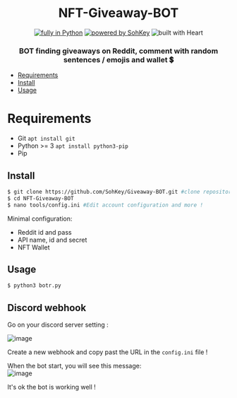 <h1 align=center>NFT-Giveaway-BOT</h1>
<p align=center>
  <a href="https://www.python.org/"> <img src="https://img.shields.io/badge/Made%20with-python-%23f7df1e?style=for-the-badge" alt="fully in Python"/></a>
  <a href="https://github.com/SohKey"><img src="https://img.shields.io/badge/Powered%20By-SOHKEY%20-blueviolet?style=for-the-badge" alt="powered by SohKey"/></a>
  <a><img src="https://img.shields.io/badge/Built%20With-❤-red?style=for-the-badge" alt="built with Heart"/></a>
</p>
<h3 align=center>BOT finding giveaways on Reddit, comment with random sentences / emojis and wallet 💲</h3>

- [Requirements](#requirements)
- [Install](#install)
- [Usage](#usage)

# Requirements

- Git   ```apt install git```
- Python >= 3   ```apt install python3-pip```
- Pip

## Install

```bash
$ git clone https://github.com/SohKey/Giveaway-BOT.git #clone repository
$ cd NFT-Giveaway-BOT
$ nano tools/config.ini #Edit account configuration and more !
```
Minimal configuration:
- Reddit id and pass 
- API name, id and secret 
- NFT Wallet

## Usage

```bash
$ python3 botr.py
```

## Discord webhook

Go on your discord server setting :

![image](https://user-images.githubusercontent.com/45180021/171706282-99f7c1a6-3235-425b-bee3-0cf6ffce1f9f.png)

Create a new webhook and copy past the URL in the `config.ini` file !

When the bot start, you will see this message:<br>
![image](https://user-images.githubusercontent.com/45180021/171707425-4d233815-5cc6-4a0b-9517-dd93eec40939.png)

It's ok the bot is working well !



